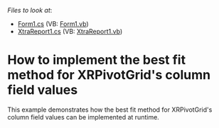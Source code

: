 <!-- default file list -->
*Files to look at*:

* [Form1.cs](./CS/Form1.cs) (VB: [Form1.vb](./VB/Form1.vb))
* [XtraReport1.cs](./CS/XtraReport1.cs) (VB: [XtraReport1.vb](./VB/XtraReport1.vb))
<!-- default file list end -->
# How to implement the best fit method for XRPivotGrid's column field values


<p>This example demonstrates how the best fit method for XRPivotGrid's column field values can be implemented at runtime.</p>

<br/>


